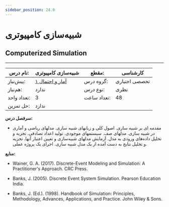 ```yaml
---
sidebar_position: 24.0
---
```

# شبیه‌سازی کامپیوتری
## Computerized Simulation
_______________________________________________________________________________
| نام درس:    | شبیه‌سازی کامپیوتری                                        | مقطع:       | کارشناسی      |
| ----------- | ---------------------------------------------------------- | ----------- | ------------- |
| پیش‌نیاز:   | [آمار و احتمال ۱](../base/Probability-and-Statistics-I.md) | گروه درس:   | تخصصی اختیاری |
| هم‌نیاز:    | ندارد                                                      | نوع درس:    | نظری          |
| تعداد واحد: | 3                                                          | تعداد ساعت: | 48            |
| حل تمرین:   |  ندارد                                                     |             |               |

**سرفصل درس:**


- مقدمه ای بر شبیه سازی. اصول کلی و زبانهای شبیه سازی. مدلهای ریاضی و آماری در شبیه سازی. مدلهای صف. سیستمهای موجودی. تولید اعداد تصادفی. تجزیه و تحلیل داده‌های ورودی به مدل. آزمایش مدلهای شبیه‌سازی و تعیین اعتبار آنها. تجزیه و تحلیل نتایج به دست آمده از یک مدل شبیه سازی. اجرای یک پروژه عملی.


**منابع:**


- Wainer, G. A. (2017). Discrete-Event Modeling and Simulation: A Practitioner's Approach. CRC Press.

- Banks, J. (2005). Discrete Event System Simulation. Pearson Education India.

- Banks, J. (Ed.). (1998). Handbook of Simulation: Principles, Methodology, Advances, Applications, and Practice. John Wiley & Sons.
